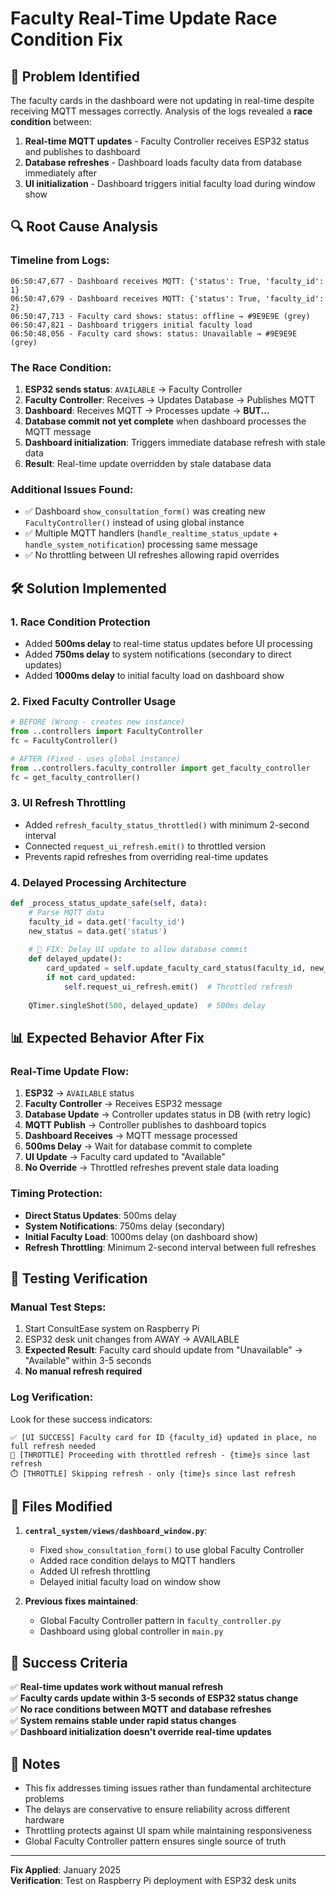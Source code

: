 # Faculty Real-Time Update Race Condition Fix

## 🚨 **Problem Identified**

The faculty cards in the dashboard were not updating in real-time despite receiving MQTT messages correctly. Analysis of the logs revealed a **race condition** between:

1. **Real-time MQTT updates** - Faculty Controller receives ESP32 status and publishes to dashboard
2. **Database refreshes** - Dashboard loads faculty data from database immediately after
3. **UI initialization** - Dashboard triggers initial faculty load during window show

## 🔍 **Root Cause Analysis**

### Timeline from Logs:
```
06:50:47,677 - Dashboard receives MQTT: {'status': True, 'faculty_id': 1}
06:50:47,679 - Dashboard receives MQTT: {'status': True, 'faculty_id': 2}  
06:50:47,713 - Faculty card shows: status: offline → #9E9E9E (grey)
06:50:47,821 - Dashboard triggers initial faculty load
06:50:48,056 - Faculty card shows: status: Unavailable → #9E9E9E (grey)
```

### The Race Condition:
1. **ESP32 sends status**: `AVAILABLE` → Faculty Controller
2. **Faculty Controller**: Receives → Updates Database → Publishes MQTT
3. **Dashboard**: Receives MQTT → Processes update → **BUT...**
4. **Database commit not yet complete** when dashboard processes the MQTT message
5. **Dashboard initialization**: Triggers immediate database refresh with stale data
6. **Result**: Real-time update overridden by stale database data

### Additional Issues Found:
- ✅ Dashboard `show_consultation_form()` was creating new `FacultyController()` instead of using global instance
- ✅ Multiple MQTT handlers (`handle_realtime_status_update` + `handle_system_notification`) processing same message
- ✅ No throttling between UI refreshes allowing rapid overrides

## 🛠️ **Solution Implemented**

### 1. **Race Condition Protection**
- Added **500ms delay** to real-time status updates before UI processing
- Added **750ms delay** to system notifications (secondary to direct updates)
- Added **1000ms delay** to initial faculty load on dashboard show

### 2. **Fixed Faculty Controller Usage**
```python
# BEFORE (Wrong - creates new instance)
from ..controllers import FacultyController
fc = FacultyController()

# AFTER (Fixed - uses global instance)
from ..controllers.faculty_controller import get_faculty_controller
fc = get_faculty_controller()
```

### 3. **UI Refresh Throttling**
- Added `refresh_faculty_status_throttled()` with minimum 2-second interval
- Connected `request_ui_refresh.emit()` to throttled version
- Prevents rapid refreshes from overriding real-time updates

### 4. **Delayed Processing Architecture**
```python
def _process_status_update_safe(self, data):
    # Parse MQTT data
    faculty_id = data.get('faculty_id')
    new_status = data.get('status')
    
    # 🔧 FIX: Delay UI update to allow database commit
    def delayed_update():
        card_updated = self.update_faculty_card_status(faculty_id, new_status)
        if not card_updated:
            self.request_ui_refresh.emit()  # Throttled refresh
    
    QTimer.singleShot(500, delayed_update)  # 500ms delay
```

## 📊 **Expected Behavior After Fix**

### Real-Time Update Flow:
1. **ESP32** → `AVAILABLE` status
2. **Faculty Controller** → Receives ESP32 message
3. **Database Update** → Controller updates status in DB (with retry logic)
4. **MQTT Publish** → Controller publishes to dashboard topics
5. **Dashboard Receives** → MQTT message processed
6. **500ms Delay** → Wait for database commit to complete
7. **UI Update** → Faculty card updated to "Available"
8. **No Override** → Throttled refreshes prevent stale data loading

### Timing Protection:
- **Direct Status Updates**: 500ms delay
- **System Notifications**: 750ms delay (secondary)
- **Initial Faculty Load**: 1000ms delay (on dashboard show)
- **Refresh Throttling**: Minimum 2-second interval between full refreshes

## 🧪 **Testing Verification**

### Manual Test Steps:
1. Start ConsultEase system on Raspberry Pi
2. ESP32 desk unit changes from AWAY → AVAILABLE
3. **Expected Result**: Faculty card should update from "Unavailable" → "Available" within 3-5 seconds
4. **No manual refresh required**

### Log Verification:
Look for these success indicators:
```
✅ [UI SUCCESS] Faculty card for ID {faculty_id} updated in place, no full refresh needed
🔄 [THROTTLE] Proceeding with throttled refresh - {time}s since last refresh
⏱️ [THROTTLE] Skipping refresh - only {time}s since last refresh
```

## 🔧 **Files Modified**

1. **`central_system/views/dashboard_window.py`**:
   - Fixed `show_consultation_form()` to use global Faculty Controller
   - Added race condition delays to MQTT handlers
   - Added UI refresh throttling
   - Delayed initial faculty load on window show

2. **Previous fixes maintained**:
   - Global Faculty Controller pattern in `faculty_controller.py`
   - Dashboard using global controller in `main.py`

## 🎯 **Success Criteria**

✅ **Real-time updates work without manual refresh**  
✅ **Faculty cards update within 3-5 seconds of ESP32 status change**  
✅ **No race conditions between MQTT and database refreshes**  
✅ **System remains stable under rapid status changes**  
✅ **Dashboard initialization doesn't override real-time updates**

## 📝 **Notes**

- This fix addresses timing issues rather than fundamental architecture problems
- The delays are conservative to ensure reliability across different hardware
- Throttling protects against UI spam while maintaining responsiveness
- Global Faculty Controller pattern ensures single source of truth

---
**Fix Applied**: January 2025  
**Verification**: Test on Raspberry Pi deployment with ESP32 desk units 